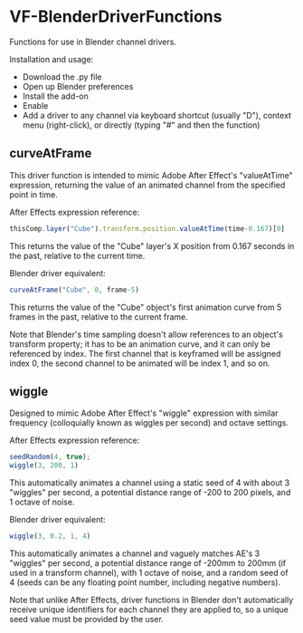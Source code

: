 # VF-BlenderDriverFunctions
Functions for use in Blender channel drivers.

Installation and usage:
- Download the .py file
- Open up Blender preferences
- Install the add-on
- Enable
- Add a driver to any channel via keyboard shortcut (usually "D"), context menu (right-click), or directly (typing "#" and then the function)


## curveAtFrame
This driver function is intended to mimic Adobe After Effect's "valueAtTime" expression, returning the value of an animated channel from the specified point in time.

After Effects expression reference:
```javascript
thisComp.layer("Cube").transform.position.valueAtTime(time-0.167)[0]
```
This returns the value of the "Cube" layer's X position from 0.167 seconds in the past, relative to the current time.

Blender driver equivalent:
```javascript
curveAtFrame("Cube", 0, frame-5)
```
This returns the value of the "Cube" object's first animation curve from 5 frames in the past, relative to the current frame.

Note that Blender's time sampling doesn't allow references to an object's transform property; it has to be an animation curve, and it can only be referenced by index. The first channel that is keyframed will be assigned index 0, the second channel to be animated will be index 1, and so on.


## wiggle
Designed to mimic Adobe After Effect's "wiggle" expression with similar frequency (colloquially known as wiggles per second) and octave settings.

After Effects expression reference:
```javascript
seedRandom(4, true);
wiggle(3, 200, 1)
```
This automatically animates a channel using a static seed of 4 with about 3 "wiggles" per second, a potential distance range of -200 to 200 pixels, and 1 octave of noise.

Blender driver equivalent:
```javascript
wiggle(3, 0.2, 1, 4)
```
This automatically animates a channel and vaguely matches AE's 3 "wiggles" per second, a potential distance range of -200mm to 200mm (if used in a transform channel), with 1 octave of noise, and a random seed of 4 (seeds can be any floating point number, including negative numbers).

Note that unlike After Effects, driver functions in Blender don't automatically receive unique identifiers for each channel they are applied to, so a unique seed value must be provided by the user.
